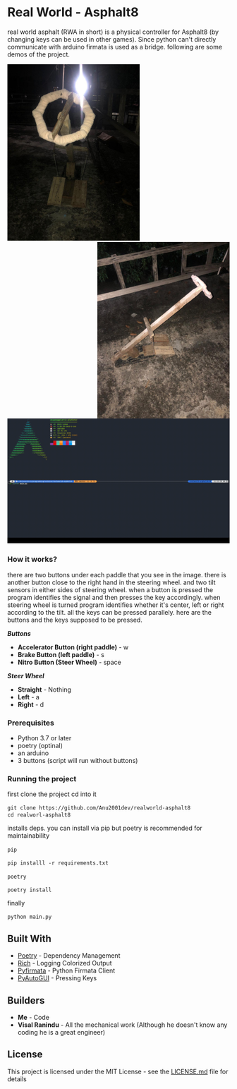 # Real World - Asphalt8

real world asphalt (RWA in short) is a physical controller for Asphalt8 (by changing keys can be used in other games). Since python can't directly communicate with arduino firmata is used as a bridge. following are some demos of the project.

<img src="./demos/front.jpeg" alt="front" width="300">
<img src="./demos/side.jpeg" alt="side" width="300" align="right">
<br><br>
<img src="./demos/output.gif">

### How it works?

there are two buttons under each paddle that you see in the image. there is another button close to the right hand in the steering wheel. and two tilt sensors in either sides of steering wheel. when a button is pressed the program identifies the signal and then presses the key accordingly. when steering wheel is turned program identifies whether it's center, left or right according to the tilt. all the keys can be pressed parallely. here are the buttons and the keys supposed to be pressed.

**_Buttons_**

- **Accelerator Button (right paddle)** - w
- **Brake Button (left paddle)** - s
- **Nitro Button (Steer Wheel)** - space

**_Steer Wheel_**

- **Straight** - Nothing
- **Left** - a
- **Right** - d

### Prerequisites

- Python 3.7 or later
- poetry (optinal)
- an arduino
- 3 buttons (script will run without buttons)

### Running the project

first clone the project cd into it

```
git clone https://github.com/Anu2001dev/realworld-asphalt8
cd realworl-asphalt8
```

installs deps. you can install via pip but poetry is recommended for maintainability

`pip`

```
pip installl -r requirements.txt
```

`poetry`

```
poetry install
```

finally

```
python main.py
```

## Built With

- [Poetry](https://python-poetry.org/) - Dependency Management
- [Rich](https://github.com/willmcgugan/rich) - Logging Colorized Output
- [Pyfirmata](https://github.com/tino/pyFirmata) - Python Firmata Client
- [PyAutoGUI](https://github.com/asweigart/pyautogui) - Pressing Keys

## Builders

- **Me** - Code
- **Visal Ranindu** - All the mechanical work (Although he doesn't know any coding he is a great engineer)

## License

This project is licensed under the MIT License - see the [LICENSE.md](LICENSE.md) file for details
